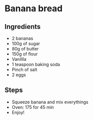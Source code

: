# Banana bread

## Ingredients 

- 2 bananas
- 100g of sugar
- 80g of butter
- 150g of flour
- Vanillla
- 1 teaspoon baking soda
- Pinch of salt
- 2 eggs


## Steps
- Squeeze banana and mix everythings
- Oven: 175 for 45 min
- Enjoy!
